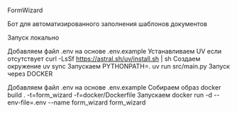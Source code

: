 FormWizard

Бот для автоматизированного заполнения шаблонов документов

Запуск локально

Добавляем файл .env на основе .env.example
Устанавливаем UV если отсутствует curl -LsSf https://astral.sh/uv/install.sh | sh
Создаем окружение uv sync
Запускаем PYTHONPATH=. uv run src/main.py
Запуск через DOCKER

Добавляем файл .env на основе .env.example
Собираем образ docker build . -t=form_wizard -f=docker/Dockerfile
Запускаем docker run -d --env-file=.env --name form_wizard form_wizard